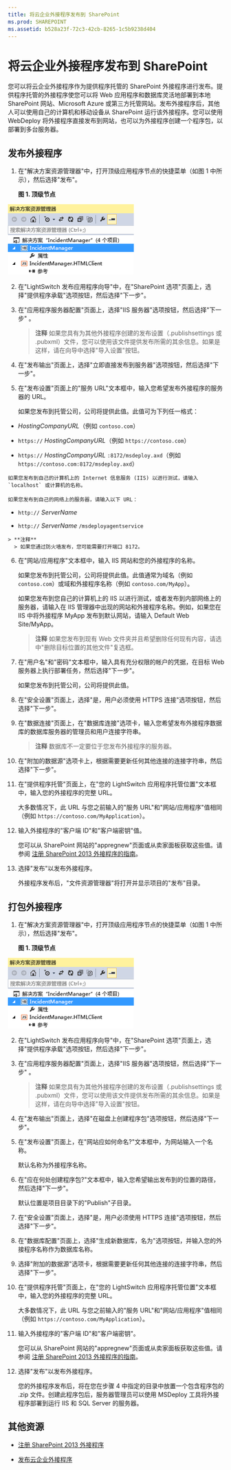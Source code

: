 ```yaml
---
title: 将云企业外接程序发布到 SharePoint
ms.prod: SHAREPOINT
ms.assetid: b528a23f-72c3-42cb-8265-1c5b9238d404
---
```



# 将云企业外接程序发布到 SharePoint
您可以将云企业外接程序作为提供程序托管的 SharePoint 外接程序进行发布。提供程序托管的外接程序使您可以将 Web 应用程序和数据库灵活地部署到本地 SharePoint 网站、Microsoft Azure 或第三方托管网站。发布外接程序后，其他人可以使用自己的计算机和移动设备从 SharePoint 运行该外接程序。您可以使用 WebDeploy 将外接程序直接发布到网站，也可以为外接程序创建一个程序包，以部署到多台服务器。
## 发布外接程序
<a name="publish"> </a>


1. 在"解决方案资源管理器"中，打开顶级应用程序节点的快捷菜单（如图 1 中所示），然后选择"发布"。

   **图 1. 顶级节点**



![IncidentManager 节点](images/CBA_IM_18.PNG)





2. 在"LightSwitch 发布应用程序向导"中，在"SharePoint 选项"页面上，选择"提供程序承载"选项按钮，然后选择"下一步"。


3. 在"应用程序服务器配置"页面上，选择"IIS 服务器"选项按钮，然后选择"下一步" 。

    > **注释**
      > 如果您具有为其他外接程序创建的发布设置（.publishsettings 或 .pubxml）文件，您可以使用该文件提供发布所需的其余信息。如果是这样，请在向导中选择"导入设置"按钮。 
4. 在"发布输出"页面上，选择"立即直接发布到服务器"选项按钮，然后选择"下一步"。


5. 在"发布设置"页面上的"服务 URL"文本框中，输入您希望发布外接程序的服务器的 URL。

    如果您发布到托管公司，公司将提供此值。此值可为下列任一格式：

  -  _HostingCompanyURL_（例如  `contoso.com`）


  -  `https://` _HostingCompanyURL_（例如  `https://contoso.com`）


  -  `https://` _HostingCompanyURL_ `:8172/msdeploy.axd`（例如  `https://contoso.com:8172/msdeploy.axd`）



    如果您发布到自己的计算机上的 Internet 信息服务 (IIS) 以进行测试，请输入  `localhost` 或计算机的名称。

    如果您发布到自己的网络上的服务器，请输入以下 URL：

  -  `http://` _ServerName_


  -  `http://` _ServerName_ `/msdeployagentservice`



    > **注释**
      > 如果您通过防火墙发布，您可能需要打开端口 8172。 
6. 在"网站/应用程序"文本框中，输入 IIS 网站和您的外接程序的名称。

    如果您发布到托管公司，公司将提供此值。此值通常为域名（例如  `contoso.com`）或域和外接程序名称（例如  `contoso.com/MyApp`）。

    如果您发布到您自己的计算机上的 IIS 以进行测试，或者发布到内部网络上的服务器，请输入在 IIS 管理器中出现的网站和外接程序名称。例如，如果您在 IIS 中将外接程序 MyApp 发布到默认网站，请输入 Default Web Site/MyApp。

    > **注释**
      > 如果您发布到现有 Web 文件夹并且希望删除任何现有内容，请选中"删除目标位置的其他文件"复选框。 
7. 在"用户名"和"密码"文本框中，输入具有充分权限的帐户的凭据，在目标 Web 服务器上执行部署任务，然后选择"下一步"。

    如果您发布到托管公司，公司将提供此值。


8. 在"安全设置"页面上，选择"是，用户必须使用 HTTPS 连接"选项按钮，然后选择"下一步"。


9. 在"数据连接"页面上，在"数据库连接"选项卡，输入您希望发布外接程序数据库的数据库服务器的管理员和用户连接字符串。

    > **注释**
      > 数据库不一定要位于您发布外接程序的服务器。 
10. 在"附加的数据源"选项卡上，根据需要更新任何其他连接的连接字符串，然后选择"下一步"。


11. 在"提供程序托管"页面上，在"您的 LightSwitch 应用程序托管位置"文本框中，输入您的外接程序的完整 URL。

    大多数情况下，此 URL 与您之前输入的"服务 URL"和"网站/应用程序"值相同（例如  `https://contoso.com/MyApplication`）。


12. 输入外接程序的"客户端 ID"和"客户端密钥"值。

    您可以从 SharePoint 网站的"appregnew"页面或从卖家面板获取这些值。请参阅 [注册 SharePoint 2013 外接程序的指南](https://msdn.microsoft.com/zh-cn/z-cn/library/office/jj687469%28v=office.15%29.aspx)。


13. 选择"发布"以发布外接程序。

    外接程序发布后，"文件资源管理器"将打开并显示项目的"发布"目录。



## 打包外接程序
<a name="package"> </a>


1. 在"解决方案资源管理器"中，打开顶级应用程序节点的快捷菜单（如图 1 中所示），然后选择"发布"。

   **图 1. 顶级节点**



![IncidentManager 节点](images/CBA_IM_18.PNG)





2. 在"LightSwitch 发布应用程序向导"中，在"SharePoint 选项"页面上，选择"提供程序承载"选项按钮，然后选择"下一步"。


3. 在"应用程序服务器配置"页面上，选择"IIS 服务器"选项按钮，然后选择"下一步" 。

    > **注释**
      > 如果您具有为其他外接程序创建的发布设置（.publishsettings 或 .pubxml）文件，您可以使用该文件提供发布所需的其余信息。如果是这样，请在向导中选择"导入设置"按钮。 
4. 在"发布输出"页面上，选择"在磁盘上创建程序包"选项按钮，然后选择"下一步"。


5. 在"发布设置"页面上，在"网站应如何命名?"文本框中，为网站输入一个名称。

    默认名称为外接程序名称。


6. 在"应在何处创建程序包?"文本框中，输入您希望输出发布到的位置的路径，然后选择"下一步"。

    默认位置是项目目录下的"Publish"子目录。


7. 在"安全设置"页面上，选择"是，用户必须使用 HTTPS 连接"选项按钮，然后选择"下一步"。


8. 在"数据库配置"页面上，选择"生成新数据库，名为"选项按钮，并输入您的外接程序名称作为数据库名称。


9. 选择"附加的数据源"选项卡，根据需要更新任何其他连接的连接字符串，然后选择"下一步"。


10. 在"提供程序托管"页面上，在"您的 LightSwitch 应用程序托管位置"文本框中，输入您的外接程序的完整 URL。

    大多数情况下，此 URL 与您之前输入的"服务 URL"和"网站/应用程序"值相同（例如  `https://contoso.com/MyApplication`）。


11. 输入外接程序的"客户端 ID"和"客户端密钥"。

    您可以从 SharePoint 网站的"appregnew"页面或从卖家面板获取这些值。请参阅 [注册 SharePoint 2013 外接程序的指南](https://msdn.microsoft.com/zh-cn/z-cn/library/office/jj687469%28v=office.15%29.aspx)。


12. 选择"发布"以发布外接程序。

    您的外接程序发布后，将在您在步骤 4 中指定的目录中放置一个包含程序包的 .zip 文件。创建此程序包后，服务器管理员可以使用 MSDeploy 工具将外接程序部署到运行 IIS 和 SQL Server 的服务器。



## 其他资源
<a name="bk_addresources"> </a>


-  [注册 SharePoint 2013 外接程序](register-sharepoint-add-ins-2013.md)


-  [发布云企业外接程序](publish-cloud-business-add-ins.md)



